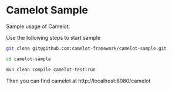 # Camelot Sample

Sample usage of Camelot.

Use the following steps to start sample

```bash
git clone git@github.com:camelot-framework/camelot-sample.git

cd camelot-sample

mvn clean compile camelot-test:run
```

Then you can find camelot at http://localhost:8080/camelot

